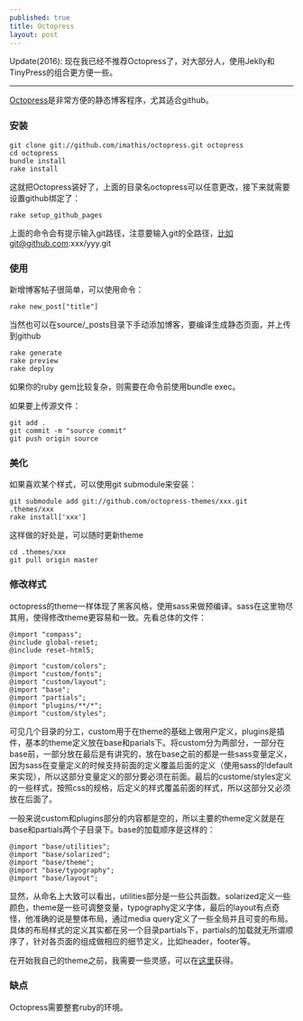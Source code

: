 ```yaml
---
published: true
title: Octopress
layout: post
---
```

Update(2016): 现在我已经不推荐Octopress了，对大部分人，使用Jeklly和TinyPress的组合更方便一些。

---

[Octopress](http://octopress.org)是非常方便的静态博客程序，尤其适合github。

### 安装

```
git clone git://github.com/imathis/octopress.git octopress
cd octopress
bundle install
rake install
```

这就把Octopress装好了，上面的目录名octopress可以任意更改，接下来就需要设置github绑定了：

```
rake setup_github_pages
```

上面的命令会有提示输入git路径，注意要输入git的全路径，比如git@github.com:xxx/yyy.git

### 使用
新增博客帖子很简单，可以使用命令：

```
rake new_post["title"]
```

当然也可以在source/_posts目录下手动添加博客，要编译生成静态页面，并上传到github

```
rake generate
rake preview
rake deploy
```

如果你的ruby gem比较复杂，则需要在命令前使用bundle exec。

如果要上传源文件：

```
git add .
git commit -m "source commit"
git push origin source
```

### 美化
如果喜欢某个样式，可以使用git submodule来安装：

```
git submodule add git://github.com/octopress-themes/xxx.git .themes/xxx
rake install['xxx']
```

这样做的好处是，可以随时更新theme

```
cd .themes/xxx
git pull origin master
```

### 修改样式
octopress的theme一样体现了黑客风格，使用sass来做预编译。sass在这里物尽其用，使得修改theme更容易和一致。先看总体的文件：

```
@import "compass";
@include global-reset;
@include reset-html5;

@import "custom/colors";
@import "custom/fonts";
@import "custom/layout";
@import "base";
@import "partials";
@import "plugins/**/*";
@import "custom/styles";
```
可见几个目录的分工，custom用于在theme的基础上做用户定义，plugins是插件，基本的theme定义放在base和parials下。将custom分为两部分，一部分在base前，一部分放在最后是有讲究的，放在base之前的都是一些sass变量定义，因为sass在变量定义的时候支持前面的定义覆盖后面的定义（使用sass的!default来实现），所以这部分变量定义的部分要必须在前面。最后的custome/styles定义的一些样式，按照css的规格，后定义的样式覆盖前面的样式，所以这部分又必须放在后面了。

一般来说custom和plugins部分的内容都是空的，所以主要的theme定义就是在base和partials两个子目录下。base的加载顺序是这样的：
```
@import "base/utilities";
@import "base/solarized";
@import "base/theme";
@import "base/typography";
@import "base/layout";
```
显然，从命名上大致可以看出，utilities部分是一些公共函数。solarized定义一些颜色，theme是一些可调整变量，typography定义字体，最后的layout有点奇怪，他准确的说是整体布局，通过media query定义了一些全局并且可变的布局。具体的布局样式的定义其实都在另一个目录partials下，partials的加载就无所谓顺序了，针对各页面的组成做相应的细节定义，比如header，footer等。

在开始我自己的theme之前，我需要一些灵感，可以在[这里](http://opthemes.com/)获得。

### 缺点

Octopress需要整套ruby的环境。